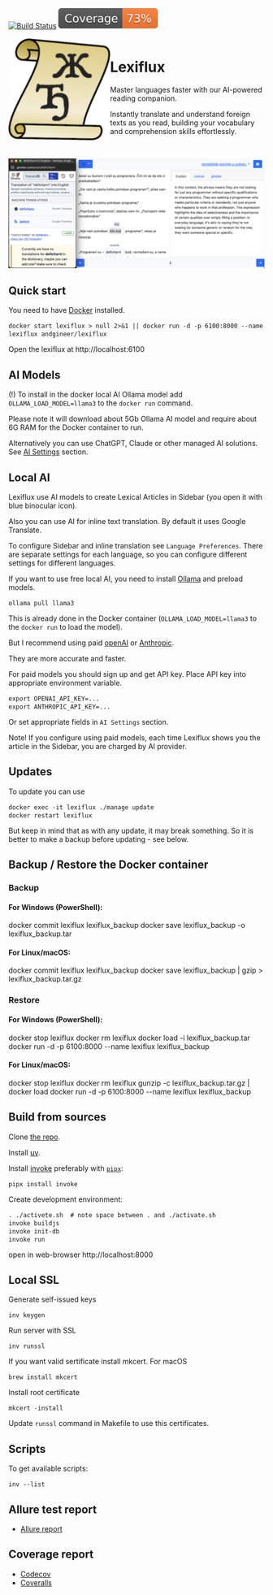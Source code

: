 [![Build Status](https://github.com/andgineer/lexiflux/workflows/CI/badge.svg)](https://github.com/andgineer/lexiflux/actions)
[![Coverage](https://raw.githubusercontent.com/andgineer/lexiflux/python-coverage-comment-action-data/badge.svg)](https://htmlpreview.github.io/?https://github.com/andgineer/lexiflux/blob/python-coverage-comment-action-data/htmlcov/index.html)
<br/><br/>
<img align="left" width="200" src="lexiflux/static/android-chrome-192x192.png" />

# Lexiflux

Master languages faster with our AI-powered reading companion. 

Instantly translate and understand foreign texts as you read, building your vocabulary and comprehension skills effortlessly.

<br clear="left"/>

![Alice in Wonderland](docs/includes/ponedeljak-pocinje-u-subotu.jpg)

## Quick start
You need to have [Docker](https://docs.docker.com/get-docker/) installed.

    docker start lexiflux > null 2>&1 || docker run -d -p 6100:8000 --name lexiflux andgineer/lexiflux

Open the lexiflux at http://localhost:6100

## AI Models
(!) To install in the docker local AI Ollama model add `OLLAMA_LOAD_MODEL=llama3` to the `docker run` command.

Please note it will download about 5Gb Ollama AI model and require about 6G RAM for the Docker container to run.

Alternatively you can use ChatGPT, Claude or other managed AI solutions. 
See [AI Settings](http://localhost:6100/ai-settings/) section.

## Local AI
Lexiflux use AI models to create Lexical Articles in Sidebar 
(you open it with blue binocular icon).

Also you can use AI for inline text translation. By default
it uses Google Translate.

To configure Sidebar and inline translation see `Language Preferences`.
There are separate settings for each language, so you can configure
different settings for different languages.

If you want to use free local AI, you need to install 
[Ollama](https://ollama.com/download/mac) and preload models.

    ollama pull llama3

This is already done in the Docker container (`OLLAMA_LOAD_MODEL=llama3` to the `docker run` to load the model).

But I recommend using paid [openAI](https://openai.com/index/openai-api/) 
or [Anthropic](https://www.anthropic.com/api-bk).

They are more accurate and faster.

For paid models you should sign up and get API key.
Place API key into appropriate environment variable.

    export OPENAI_API_KEY=...
    export ANTHROPIC_API_KEY=...

Or set appropriate fields in `AI Settings` section.

Note! If you configure using paid models, each time Lexiflux shows you the 
article in the Sidebar, you are charged by AI provider.

## Updates
To update you can use

    docker exec -it lexiflux ./manage update
    docker restart lexiflux

But keep in mind that as with any update, it may break something.
So it is better to make a backup before updating - see below.

## Backup / Restore the Docker container

### Backup
#### For Windows (PowerShell):
docker commit lexiflux lexiflux_backup
docker save lexiflux_backup -o lexiflux_backup.tar

#### For Linux/macOS:
docker commit lexiflux lexiflux_backup
docker save lexiflux_backup | gzip > lexiflux_backup.tar.gz

### Restore
#### For Windows (PowerShell):
docker stop lexiflux
docker rm lexiflux
docker load -i lexiflux_backup.tar
docker run -d -p 6100:8000 --name lexiflux lexiflux_backup

#### For Linux/macOS:
docker stop lexiflux
docker rm lexiflux
gunzip -c lexiflux_backup.tar.gz | docker load
docker run -d -p 6100:8000 --name lexiflux lexiflux_backup

## Build from sources
Clone [the repo](https://github.com/andgineer/lexiflux).

Install [uv](https://github.com/astral-sh/uv).

Install [invoke](https://docs.pyinvoke.org/en/stable/) preferably with 
[`pipx`](https://pypa.github.io/pipx/):

    pipx install invoke

Create development environment:

    . ./activete.sh  # note space between . and ./activate.sh
    invoke buildjs
    invoke init-db
    invoke run

open in web-browser http://localhost:8000

## Local SSL
Generate self-issued keys

    inv keygen

Run server with SSL

    inv runssl

If you want valid sertificate install mkcert. For macOS

    brew install mkcert

Install root certificate

    mkcert -install

Update `runssl` command in Makefile to use this certificates.

## Scripts
To get available scripts:

    inv --list

## Allure test report

* [Allure report](https://andgineer.github.io/lexiflux/builds/tests/)

## Coverage report
* [Codecov](https://app.codecov.io/gh/andgineer/lexiflux/tree/main/src%2Fgarmin_daily)
* [Coveralls](https://coveralls.io/github/andgineer/lexiflux)
